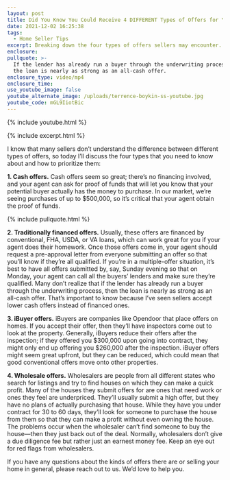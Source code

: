 ```yaml
---
layout: post
title: Did You Know You Could Receive 4 DIFFERENT Types of Offers for Your Home?
date: 2021-12-02 16:25:38
tags:
  - Home Seller Tips
excerpt: Breaking down the four types of offers sellers may encounter.
enclosure:
pullquote: >-
  If the lender has already run a buyer through the underwriting process, then
  the loan is nearly as strong as an all-cash offer.
enclosure_type: video/mp4
enclosure_time:
use_youtube_image: false
youtube_alternate_image: /uploads/terrence-boykin-ss-youtube.jpg
youtube_code: mGL9IiotBic
---
```

{% include youtube.html %}

{% include excerpt.html %}

I know that many sellers don’t understand the difference between different types of offers, so today I’ll discuss the four types that you need to know about and how to prioritize them:

**1\. Cash offers.** Cash offers seem so great; there’s no financing involved, and your agent can ask for proof of funds that will let you know that your potential buyer actually has the money to purchase. In our market, we’re seeing purchases of up to $500,000, so it’s critical that your agent obtain the proof of funds.

{% include pullquote.html %}

**2\. Traditionally financed offers.** Usually, these offers are financed by conventional, FHA, USDA, or VA loans, which can work great for you if your agent does their homework. Once those offers come in, your agent should request a pre-approval letter from everyone submitting an offer so that you’ll know if they’re all qualified. If you’re in a multiple-offer situation, it’s best to have all offers submitted by, say, Sunday evening so that on Monday, your agent can call all the buyers’ lenders and make sure they’re qualified. Many don’t realize that if the lender has already run a buyer through the underwriting process, then the loan is nearly as strong as an all-cash offer. That’s important to know because I’ve seen sellers accept lower cash offers instead of financed ones.

**3\. iBuyer offers.** iBuyers are companies like Opendoor that place offers on homes. If you accept their offer, then they’ll have inspectors come out to look at the property. Generally, iBuyers reduce their offers after the inspection; if they offered you $300,000 upon going into contract, they might only end up offering you $260,000 after the inspection. iBuyer offers might seem great upfront, but they can be reduced, which could mean that good conventional offers move onto other properties.

**4\. Wholesale offers.** Wholesalers are people from all different states who search for listings and try to find houses on which they can make a quick profit. Many of the houses they submit offers for are ones that need work or ones they feel are underpriced. They’ll usually submit a high offer, but they have no plans of actually purchasing that house. While they have you under contract for 30 to 60 days, they’ll look for someone to purchase the house from them so that they can make a profit without even owning the house. The problems occur when the wholesaler can’t find someone to buy the house—then they just back out of the deal. Normally, wholesalers don’t give a due diligence fee but rather just an earnest money fee. Keep an eye out for red flags from wholesalers.

If you have any questions about the kinds of offers there are or selling your home in general, please reach out to us. We’d love to help you.
